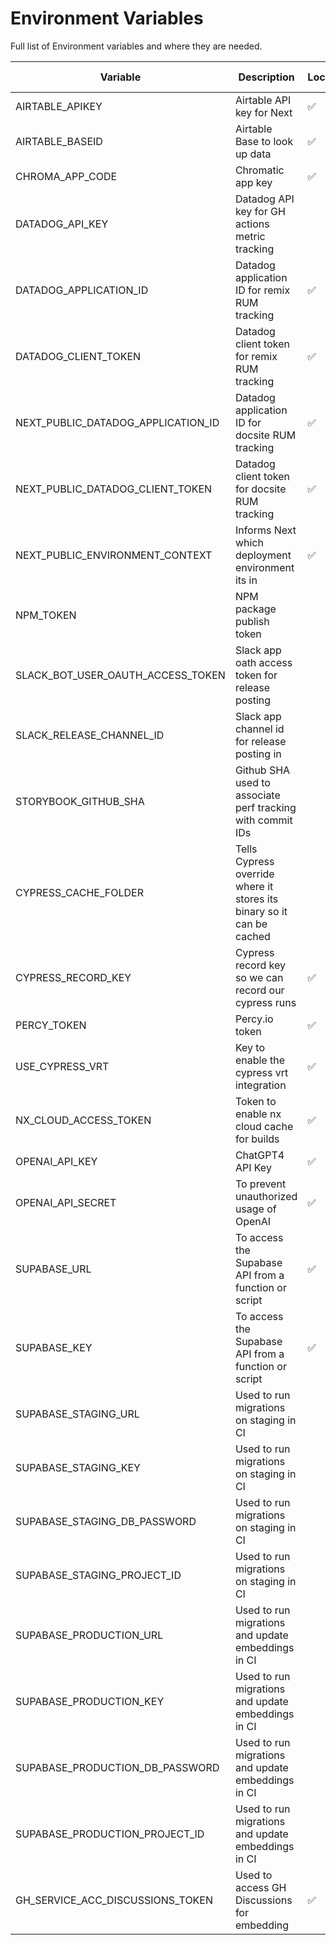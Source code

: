 # Environment Variables

Full list of Environment variables and where they are needed.

| Variable                             | Description                                                           | Local | GH Secrets | Vercel paste | Vercel remix |
| ------------------------------------ | --------------------------------------------------------------------- | ----- | ---------- | ------------- | ------------- |
| AIRTABLE_APIKEY                      | Airtable API key for Next                                             | ✅    |            | ✅            |               |
| AIRTABLE_BASEID                      | Airtable Base to look up data                                         | ✅    |            | ✅            |               |
| CHROMA_APP_CODE                      | Chromatic app key                                                     | ✅    | ✅         |               |               |
| DATADOG_API_KEY                      | Datadog API key for GH actions metric tracking                        |       | ✅         |               |               |
| DATADOG_APPLICATION_ID               | Datadog application ID for remix RUM tracking                         | ✅    |            |               | ✅            |
| DATADOG_CLIENT_TOKEN                 | Datadog client token for remix RUM tracking                           | ✅    |            |               | ✅            |
| NEXT_PUBLIC_DATADOG_APPLICATION_ID   | Datadog application ID for docsite RUM tracking                       | ✅    |            | ✅            |               |
| NEXT_PUBLIC_DATADOG_CLIENT_TOKEN     | Datadog client token for docsite RUM tracking                         | ✅    |            | ✅            |               |
| NEXT_PUBLIC_ENVIRONMENT_CONTEXT      | Informs Next which deployment environment its in                      | ✅    |            | ✅            |               |
| NPM_TOKEN                            | NPM package publish token                                             |       | ✅         |               |               |
| SLACK_BOT_USER_OAUTH_ACCESS_TOKEN    | Slack app oath access token for release posting                       |       | ✅         |               |               |
| SLACK_RELEASE_CHANNEL_ID             | Slack app channel id for release posting in                           |       | ✅         |               |               |
| STORYBOOK_GITHUB_SHA                 | Github SHA used to associate perf tracking with commit IDs            |       |            |               |               |
| CYPRESS_CACHE_FOLDER                 | Tells Cypress override where it stores its binary so it can be cached |       |            | ✅            |               |
| CYPRESS_RECORD_KEY                   | Cypress record key so we can record our cypress runs                  | ✅    | ✅         |               |               |
| PERCY_TOKEN                          | Percy.io token                                                        | ✅    | ✅         |               |               |
| USE_CYPRESS_VRT                      | Key to enable the cypress vrt integration                             | ✅    |            |               |               |
| NX_CLOUD_ACCESS_TOKEN                | Token to enable nx cloud cache for builds                             | ✅    | ✅         | ✅            | ✅            |
| OPENAI_API_KEY                       | ChatGPT4 API Key                                                      | ✅    | ✅         | ✅            |               |
| OPENAI_API_SECRET                    | To prevent unauthorized usage of OpenAI                               | ✅    | ✅         | ✅            |               |
| SUPABASE_URL                         | To access the Supabase API from a function or script                  | ✅    |            | ✅            |               |
| SUPABASE_KEY                         | To access the Supabase API from a function or script                  | ✅    |            | ✅            |               |
| SUPABASE_STAGING_URL                 | Used to run migrations on staging in CI                               |       | ✅         |               |               |
| SUPABASE_STAGING_KEY                 | Used to run migrations on staging in CI                               |       | ✅         |               |               |
| SUPABASE_STAGING_DB_PASSWORD         | Used to run migrations on staging in CI                               |       | ✅         |               |               |
| SUPABASE_STAGING_PROJECT_ID          | Used to run migrations on staging in CI                               |       | ✅         |               |               |
| SUPABASE_PRODUCTION_URL              | Used to run migrations and update embeddings in CI                    |       | ✅         |               |               |
| SUPABASE_PRODUCTION_KEY              | Used to run migrations and update embeddings in CI                    |       | ✅         |               |               |
| SUPABASE_PRODUCTION_DB_PASSWORD      | Used to run migrations and update embeddings in CI                    |       | ✅         |               |               |
| SUPABASE_PRODUCTION_PROJECT_ID       | Used to run migrations and update embeddings in CI                    |       | ✅         |               |               |
| GH_SERVICE_ACC_DISCUSSIONS_TOKEN     | Used to access GH Discussions for embedding                           | ✅    | ✅         |               |               |
